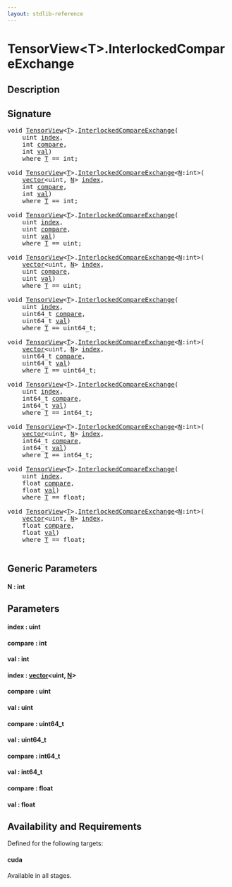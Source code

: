 ```yaml
---
layout: stdlib-reference
---
```


# TensorView\<T\>\.InterlockedCompareExchange

## Description





## Signature 

<pre>
<span class="code_keyword">void</span> <a href="../types/tensorview-06/index" class="code_type">TensorView</a>&lt;<a href="../types/tensorview-06/index#typeparam-T" class="code_type">T</a>&gt;.<a href="interlockedcompareexchange-0bi">InterlockedCompareExchange</a>(
    <span class="code_keyword">uint</span> <a href="interlockedcompareexchange-0bi#decl-index" class="code_param">index</a>,
    <span class="code_keyword">int</span> <a href="interlockedcompareexchange-0bi#decl-compare" class="code_param">compare</a>,
    <span class="code_keyword">int</span> <a href="interlockedcompareexchange-0bi#decl-val" class="code_param">val</a>)
    <span class='code_keyword'>where</span> <a href="../types/tensorview-06/index#typeparam-T" class="code_type">T</a> == <span class="code_keyword">int</span>;

<span class="code_keyword">void</span> <a href="../types/tensorview-06/index" class="code_type">TensorView</a>&lt;<a href="../types/tensorview-06/index#typeparam-T" class="code_type">T</a>&gt;.<a href="interlockedcompareexchange-0bi">InterlockedCompareExchange</a>&lt;<a href="interlockedcompareexchange-0bi#decl-N" class="code_var">N</a>:<span class="code_keyword">int</span>&gt;(
    <a href="../types/vector/index" class="code_type">vector</a>&lt;<span class="code_keyword">uint</span>, <a href="interlockedcompareexchange-0bi#decl-N" class="code_var">N</a>&gt; <a href="interlockedcompareexchange-0bi#decl-index" class="code_param">index</a>,
    <span class="code_keyword">int</span> <a href="interlockedcompareexchange-0bi#decl-compare" class="code_param">compare</a>,
    <span class="code_keyword">int</span> <a href="interlockedcompareexchange-0bi#decl-val" class="code_param">val</a>)
    <span class='code_keyword'>where</span> <a href="../types/tensorview-06/index#typeparam-T" class="code_type">T</a> == <span class="code_keyword">int</span>;

<span class="code_keyword">void</span> <a href="../types/tensorview-06/index" class="code_type">TensorView</a>&lt;<a href="../types/tensorview-06/index#typeparam-T" class="code_type">T</a>&gt;.<a href="interlockedcompareexchange-0bi">InterlockedCompareExchange</a>(
    <span class="code_keyword">uint</span> <a href="interlockedcompareexchange-0bi#decl-index" class="code_param">index</a>,
    <span class="code_keyword">uint</span> <a href="interlockedcompareexchange-0bi#decl-compare" class="code_param">compare</a>,
    <span class="code_keyword">uint</span> <a href="interlockedcompareexchange-0bi#decl-val" class="code_param">val</a>)
    <span class='code_keyword'>where</span> <a href="../types/tensorview-06/index#typeparam-T" class="code_type">T</a> == <span class="code_keyword">uint</span>;

<span class="code_keyword">void</span> <a href="../types/tensorview-06/index" class="code_type">TensorView</a>&lt;<a href="../types/tensorview-06/index#typeparam-T" class="code_type">T</a>&gt;.<a href="interlockedcompareexchange-0bi">InterlockedCompareExchange</a>&lt;<a href="interlockedcompareexchange-0bi#decl-N" class="code_var">N</a>:<span class="code_keyword">int</span>&gt;(
    <a href="../types/vector/index" class="code_type">vector</a>&lt;<span class="code_keyword">uint</span>, <a href="interlockedcompareexchange-0bi#decl-N" class="code_var">N</a>&gt; <a href="interlockedcompareexchange-0bi#decl-index" class="code_param">index</a>,
    <span class="code_keyword">uint</span> <a href="interlockedcompareexchange-0bi#decl-compare" class="code_param">compare</a>,
    <span class="code_keyword">uint</span> <a href="interlockedcompareexchange-0bi#decl-val" class="code_param">val</a>)
    <span class='code_keyword'>where</span> <a href="../types/tensorview-06/index#typeparam-T" class="code_type">T</a> == <span class="code_keyword">uint</span>;

<span class="code_keyword">void</span> <a href="../types/tensorview-06/index" class="code_type">TensorView</a>&lt;<a href="../types/tensorview-06/index#typeparam-T" class="code_type">T</a>&gt;.<a href="interlockedcompareexchange-0bi">InterlockedCompareExchange</a>(
    <span class="code_keyword">uint</span> <a href="interlockedcompareexchange-0bi#decl-index" class="code_param">index</a>,
    uint64_t <a href="interlockedcompareexchange-0bi#decl-compare" class="code_param">compare</a>,
    uint64_t <a href="interlockedcompareexchange-0bi#decl-val" class="code_param">val</a>)
    <span class='code_keyword'>where</span> <a href="../types/tensorview-06/index#typeparam-T" class="code_type">T</a> == uint64_t;

<span class="code_keyword">void</span> <a href="../types/tensorview-06/index" class="code_type">TensorView</a>&lt;<a href="../types/tensorview-06/index#typeparam-T" class="code_type">T</a>&gt;.<a href="interlockedcompareexchange-0bi">InterlockedCompareExchange</a>&lt;<a href="interlockedcompareexchange-0bi#decl-N" class="code_var">N</a>:<span class="code_keyword">int</span>&gt;(
    <a href="../types/vector/index" class="code_type">vector</a>&lt;<span class="code_keyword">uint</span>, <a href="interlockedcompareexchange-0bi#decl-N" class="code_var">N</a>&gt; <a href="interlockedcompareexchange-0bi#decl-index" class="code_param">index</a>,
    uint64_t <a href="interlockedcompareexchange-0bi#decl-compare" class="code_param">compare</a>,
    uint64_t <a href="interlockedcompareexchange-0bi#decl-val" class="code_param">val</a>)
    <span class='code_keyword'>where</span> <a href="../types/tensorview-06/index#typeparam-T" class="code_type">T</a> == uint64_t;

<span class="code_keyword">void</span> <a href="../types/tensorview-06/index" class="code_type">TensorView</a>&lt;<a href="../types/tensorview-06/index#typeparam-T" class="code_type">T</a>&gt;.<a href="interlockedcompareexchange-0bi">InterlockedCompareExchange</a>(
    <span class="code_keyword">uint</span> <a href="interlockedcompareexchange-0bi#decl-index" class="code_param">index</a>,
    int64_t <a href="interlockedcompareexchange-0bi#decl-compare" class="code_param">compare</a>,
    int64_t <a href="interlockedcompareexchange-0bi#decl-val" class="code_param">val</a>)
    <span class='code_keyword'>where</span> <a href="../types/tensorview-06/index#typeparam-T" class="code_type">T</a> == int64_t;

<span class="code_keyword">void</span> <a href="../types/tensorview-06/index" class="code_type">TensorView</a>&lt;<a href="../types/tensorview-06/index#typeparam-T" class="code_type">T</a>&gt;.<a href="interlockedcompareexchange-0bi">InterlockedCompareExchange</a>&lt;<a href="interlockedcompareexchange-0bi#decl-N" class="code_var">N</a>:<span class="code_keyword">int</span>&gt;(
    <a href="../types/vector/index" class="code_type">vector</a>&lt;<span class="code_keyword">uint</span>, <a href="interlockedcompareexchange-0bi#decl-N" class="code_var">N</a>&gt; <a href="interlockedcompareexchange-0bi#decl-index" class="code_param">index</a>,
    int64_t <a href="interlockedcompareexchange-0bi#decl-compare" class="code_param">compare</a>,
    int64_t <a href="interlockedcompareexchange-0bi#decl-val" class="code_param">val</a>)
    <span class='code_keyword'>where</span> <a href="../types/tensorview-06/index#typeparam-T" class="code_type">T</a> == int64_t;

<span class="code_keyword">void</span> <a href="../types/tensorview-06/index" class="code_type">TensorView</a>&lt;<a href="../types/tensorview-06/index#typeparam-T" class="code_type">T</a>&gt;.<a href="interlockedcompareexchange-0bi">InterlockedCompareExchange</a>(
    <span class="code_keyword">uint</span> <a href="interlockedcompareexchange-0bi#decl-index" class="code_param">index</a>,
    <span class="code_keyword">float</span> <a href="interlockedcompareexchange-0bi#decl-compare" class="code_param">compare</a>,
    <span class="code_keyword">float</span> <a href="interlockedcompareexchange-0bi#decl-val" class="code_param">val</a>)
    <span class='code_keyword'>where</span> <a href="../types/tensorview-06/index#typeparam-T" class="code_type">T</a> == <span class="code_keyword">float</span>;

<span class="code_keyword">void</span> <a href="../types/tensorview-06/index" class="code_type">TensorView</a>&lt;<a href="../types/tensorview-06/index#typeparam-T" class="code_type">T</a>&gt;.<a href="interlockedcompareexchange-0bi">InterlockedCompareExchange</a>&lt;<a href="interlockedcompareexchange-0bi#decl-N" class="code_var">N</a>:<span class="code_keyword">int</span>&gt;(
    <a href="../types/vector/index" class="code_type">vector</a>&lt;<span class="code_keyword">uint</span>, <a href="interlockedcompareexchange-0bi#decl-N" class="code_var">N</a>&gt; <a href="interlockedcompareexchange-0bi#decl-index" class="code_param">index</a>,
    <span class="code_keyword">float</span> <a href="interlockedcompareexchange-0bi#decl-compare" class="code_param">compare</a>,
    <span class="code_keyword">float</span> <a href="interlockedcompareexchange-0bi#decl-val" class="code_param">val</a>)
    <span class='code_keyword'>where</span> <a href="../types/tensorview-06/index#typeparam-T" class="code_type">T</a> == <span class="code_keyword">float</span>;

</pre>

## Generic Parameters

####  <a id="decl-N"></a>N  : int

## Parameters

####  <a id="decl-index"></a>index  : uint
####  <a id="decl-compare"></a>compare  : int
####  <a id="decl-val"></a>val  : int
####  <a id="decl-index"></a>index  : [vector](../types/vector/index)\<uint, [N](../types/vector/index#decl-N)\>
####  <a id="decl-compare"></a>compare  : uint
####  <a id="decl-val"></a>val  : uint
####  <a id="decl-compare"></a>compare  : uint64\_t
####  <a id="decl-val"></a>val  : uint64\_t
####  <a id="decl-compare"></a>compare  : int64\_t
####  <a id="decl-val"></a>val  : int64\_t
####  <a id="decl-compare"></a>compare  : float
####  <a id="decl-val"></a>val  : float

## Availability and Requirements

Defined for the following targets:

#### cuda
Available in all stages.



